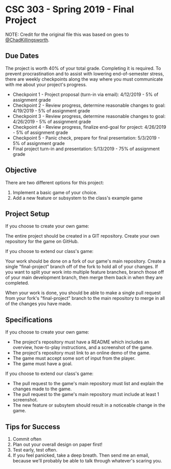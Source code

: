 # CSC 303 - Spring 2019 - Final Project
NOTE: Credit for the original file this was based on goes to [@ChadKillingsworth](https://github.com/ChadKillingsworth).

## Due Dates
The project is worth 40% of your total grade. Completing it is required. To prevent
procrastination and to assist with lowering end-of-semester stress, there are weekly checkpoints
along the way where you must communicate with me about your project's progress.

 * Checkpoint 1 - Project proposal (turn-in via email):                  4/12/2019 - 5% of assignment grade
 * Checkpoint 2 - Review progress, determine reasonable changes to goal: 4/19/2019 - 5% of assignment grade
 * Checkpoint 3 - Review progress, determine reasonable changes to goal: 4/26/2019 - 5% of assignment grade
 * Checkpoint 4 - Review progress, finalize end-goal for project:        4/26/2019 - 5% of assignment grade
 * Checkpoint 5 - Panic check, prepare for final presentation:           5/3/2019 - 5% of assignment grade
 * Final project turn-in and presentation:                               5/13/2019 - 75% of assignment grade

## Objective
There are two different options for this project:
 1. Implement a basic game of your choice. 
 2. Add a new feature or subsystem to the class's example game

## Project Setup
If you choose to create your own game:

The entire project should be created in a GIT repository. Create your own repository for the game on GitHub.

If you choose to extend our class's game:

Your work should be done on a fork of our game's main repository. Create a single "final-project" branch off of the fork to hold all 
of your changes. If you want to split your work into multiple feature branches, branch those off of your main development branch, then 
merge them back in when they are completed. 

When your work is done, you should be able to make a single pull request from your fork's "final-project" branch to the main repository
to merge in all of the changes you have made.

## Specifications
If you choose to create your own game:
 * The project's repository must have a README which includes an overview, how-to-play instructions, and a screenshot of the game.
 * The project's repository must link to an online demo of the game.
 * The game must accept some sort of input from the player.
 * The game must have a goal.

If you choose to extend our class's game:
 * The pull request to the game's main repository must list and explain the changes made to the game.
 * The pull request to the game's main repository must include at least 1 screenshot.
 * The new feature or subsytem should result in a noticeable change in the game.

## Tips for Success
 1. Commit often
 2. Plan out your overall design on paper first!
 3. Test early, test often.
 4. If you feel panicked, take a deep breath. Then send me an email, because we'll probably be able to talk through whatever's scaring you.
